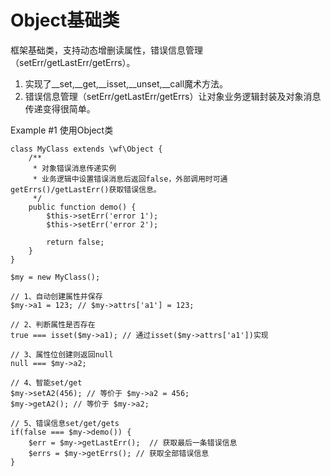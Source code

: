 Object基础类
==================
框架基础类，支持动态增删读属性，错误信息管理（setErr/getLastErr/getErrs）。

1. 实现了\__set,\__get,\__isset,\__unset,\__call魔术方法。
2. 错误信息管理（setErr/getLastErr/getErrs）让对象业务逻辑封装及对象消息传递变得很简单。


Example #1 使用Object类
```
class MyClass extends \wf\Object {
    /**
     * 对象错误消息传递实例
     * 业务逻辑中设置错误消息后返回false，外部调用时可通getErrs()/getLastErr()获取错误信息。
     */
    public function demo() {
        $this->setErr('error 1');
        $this->setErr('error 2');

        return false;
    }
}

$my = new MyClass();

// 1、自动创建属性并保存
$my->a1 = 123; // $my->attrs['a1'] = 123;

// 2、判断属性是否存在
true === isset($my->a1); // 通过isset($my->attrs['a1'])实现

// 3、属性位创建则返回null
null === $my->a2; 

// 4、智能set/get
$my->setA2(456); // 等价于 $my->a2 = 456;
$my->getA2(); // 等价于 $my->a2;

// 5、错误信息set/get/gets
if(false === $my->demo()) {
    $err = $my->getLastErr();  // 获取最后一条错误信息
    $errs = $my->getErrs(); // 获取全部错误信息
}

```